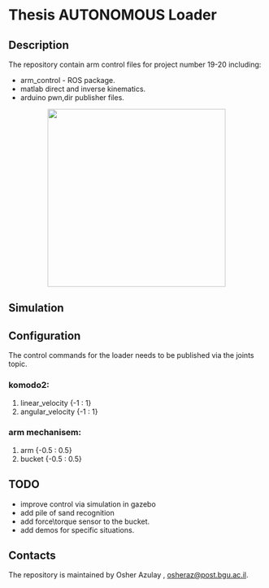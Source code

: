 ﻿#  Thesis AUTONOMOUS Loader

## Description
The repository contain arm control files for project number 19-20 including:
* arm_control - ROS package.
* matlab direct and inverse kinematics.
* arduino pwn,dir publisher files.

<p align="center">
  <img src="https://i.ibb.co/wRcBjgg/k4.jpg" width="350"/>
</p>

## Simulation

## Configuration
The control commands for the loader needs to be published via the joints topic.
### komodo2:
1. linear_velocity {-1 : 1} 
1. angular_velocity {-1 : 1}
### arm mechanisem:
1. arm {-0.5 : 0.5} 
1. bucket {-0.5 : 0.5}

## TODO
* improve control via simulation in gazebo
* add pile of sand recognition
* add force\torque sensor to the bucket.
* add demos for specific situations.


## Contacts
The repository is maintained by Osher Azulay , osheraz@post.bgu.ac.il.<br />

